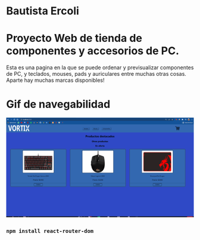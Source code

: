 # Bautista Ercoli
# Proyecto Web de tienda de componentes y accesorios de PC.
Esta es una pagina en la que se puede ordenar y previsualizar componentes de PC, y teclados, mouses, pads y auriculares entre muchas otras cosas. Aparte hay muchas marcas disponibles!

# Gif de navegabilidad

![image](https://github.com/bautiercoli/ecomerce-react/blob/master/src/media/animacion.gif)

###  `npm install react-router-dom`